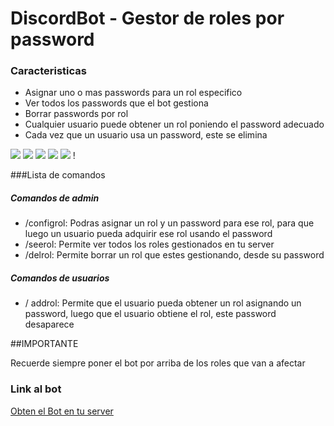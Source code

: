 # DiscordBot - Gestor de roles por password

### Caracteristicas

- Asignar uno o mas passwords para un rol especifico
- Ver todos los passwords que el bot gestiona
- Borrar passwords por rol
- Cualquier usuario puede obtener un rol poniendo el password adecuado
- Cada vez que un usuario usa un password, este se elimina

![](https://img.shields.io/github/stars/MASISOMETAL/discord-bot-manage-rol.svg) ![](https://img.shields.io/github/forks/MASISOMETAL/discord-bot-manage-rol.svg) ![](https://img.shields.io/github/tag/MASISOMETAL/discord-bot-manage-rol.svg) ![](https://img.shields.io/github/release/MASISOMETAL/discord-bot-manage-rol.svg) ![](https://img.shields.io/github/issues/MASISOMETAL/discord-bot-manage-rol.svg) !


###Lista de comandos

##### Comandos de admin
- /configrol: Podras asignar un rol y un password para ese rol, para que luego un usuario pueda adquirir ese rol usando el password
- /seerol: Permite ver todos los roles gestionados en tu server
- /delrol: Permite borrar un rol que estes gestionando, desde su password

##### Comandos de usuarios
- / addrol: Permite que el usuario pueda obtener un rol asignando un password, luego que el usuario obtiene el rol, este password desaparece

##IMPORTANTE

Recuerde siempre poner el bot por arriba de los roles que van a afectar

### Link al bot
[Obten el Bot en tu server](https://discord.com/oauth2/authorize?client_id=1364981410200424520&permissions=268438528&integration_type=0&scope=bot+applications.commands)